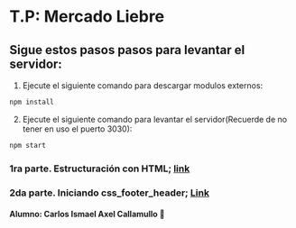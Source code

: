 # T.P: Mercado Liebre
## Sigue estos pasos pasos para levantar el servidor:
1. Ejecute el siguiente comando para descargar modulos externos:
```bash
npm install
```
2. Ejecute el siguiente comando para levantar el servidor(Recuerde de no tener en uso el puerto 3030):
```bash
npm start
```
### 1ra parte. Estructuración con HTML; [link](https://github.com/IsmaelAxel/mercado_liebre/tree/estructuraci%C3%B3n_html)
### 2da parte. Iniciando css_footer_header; [Link](https://github.com/IsmaelAxel/mercado_liebre/tree/css_header_footer)
#### Alumno: Carlos Ismael Axel Callamullo 🤖